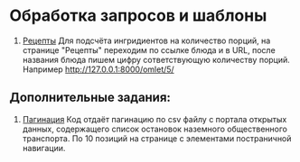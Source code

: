# Обработка запросов и шаблоны

1. [Рецепты](./recipes)
Для подсчёта ингридиентов на количество порций, на странице "Рецепты" переходим по ссылке блюда и в URL, после
названия блюда пишем цифру сответствующую количеству порций. Например http://127.0.0.1:8000/omlet/5/

## Дополнительные задания:

1. [Пагинация](./pagination)
Код отдаёт пагинацию по csv файлу с портала открытых данных, содержащего список остановок наземного общественного транспорта.
По 10 позиций на странице с элементами постраничной навигации.
